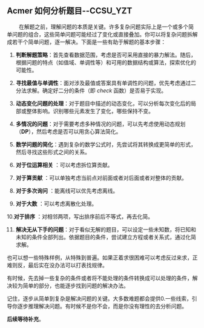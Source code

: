 ## Acmer 如何分析题目--CCSU_YZT

        在解题之前，理解问题的本质是关键。许多复杂问题实际上是一个或多个简单问题的组合，这些简单问题可能经过了变化或直接叠加。你可以将复杂问题拆解成若干个简单问题，逐一解决。下面是一些有助于解题的基本步骤：

1. **判断解题策略**：首先查看数据范围，考虑是否可采用直接的暴力解法。随后，根据问题的特点（如值域、单调性等）和可用的数据结构或算法，探索优化的可能性。

2. **寻找最值与单调性**：面对涉及最值或答案具有单调性的问题，优先考虑通过二分法求解。确定好二分的条件（即 $check$ 函数）是否易于实现。

3. **动态变化问题的处理**：对于题目中描述的动态变化，可以分析每次变化后的局部或整体影响。识别哪些元素发生了变化，哪些保持不变。

4. **多情况的问题**：对于需要考虑多种情况的问题，可以先考虑使用动态规划（**DP**），然后考虑是否可以用贪心算法简化。

5. **数学问题的简化**：遇到复杂的数学公式时，先尝试将其转换成更简单的形式，然后寻找这些形式之间的关系。

6. **对于位运算相关** ：可以考虑拆位算贡献。

7. **对于算贡献** ：可以单独考虑当前点对前面或者对后面或者对整体的贡献。

8. **对于多次询问** ：能离线可以优先考虑离线。

9. **对于大数** ：可以考虑离散化处理。

10.**对于排序** ：对相邻两项，写出排序前后不等式，再去化简。 

11. **解决无从下手的问题**：对于看似无解的题目，可以设定一些未知数，将已知和未知的条件全部列出。依据题目的条件，尝试建立方程或者关系式，通过化简求解。

   也可以想一些特殊样例，从特殊到普遍。如果正着求很困难可以考虑反过来求，正难则反，最后实在没办法可以打表找规律。

   有时候，先去掉一些复杂的条件或者将不能处理的条件转换成可以处理的条件，解决较为简单的部分，也能逐步找到问题的解决办法。

记住，逐步从简单到复杂是解决问题的关键。大多数难题都会提供0.一些线索，引导你逐步推理解决问题。有时候不是你不会，而是你没有理性的去分析问题。

**后续等待补充**。
